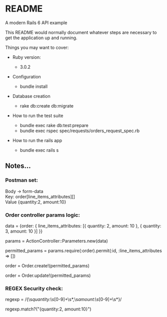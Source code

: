 # README
A modern Rails 6 API example

This README would normally document whatever steps are necessary to get the
application up and running.

Things you may want to cover:

- Ruby version:
	- 3.0.2

- Configuration
	- bundle install

- Database creation
	- rake db:create db:migrate

- How to run the test suite
	- bundle exec rake db:test:prepare
	- bundle exec rspec spec/requests/orders_request_spec.rb

- How to run the rails app
	- bundle exec rails s

## Notes...

### Postman set:

Body -> form-data \
Key: order[line_items_attributes][] \
Value {quantity:2, amount:10} 

### Order controller params logic:

data = {order: { line_items_attributes: [{ quantity: 2, amount: 10 }, { quantity: 3, amount: 10 }] }}

params = ActionController::Parameters.new(data)

permitted_params = params.require(:order).permit(:id, :line_items_attributes => [])

order = Order.create!(permitted_params)

order = Order.update!(permitted_params)

### REGEX Security check:

regexp = /\{\s*quantity:\s*[0-9]+\s*,\s*amount:\s*[0-9]+\s*}/

regexp.match?("{quantity:2, amount:10}")

